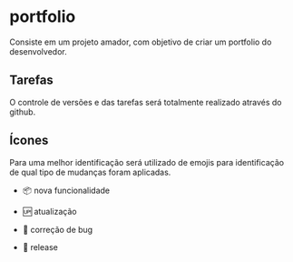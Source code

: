 # portfolio

Consiste em um projeto amador, com objetivo de criar um portfolio do desenvolvedor.

## Tarefas

O controle de versões e das tarefas será totalmente realizado através do github.

## Ícones

Para uma melhor identificação será utilizado de emojis para identificação de qual tipo de mudanças foram aplicadas.


- :package: nova funcionalidade 

- :up: atualização

- :bug: correção de bug

- :checkered_flag: release
